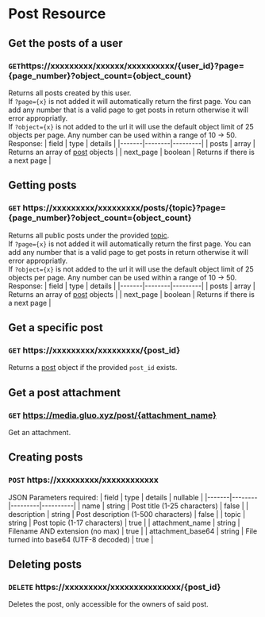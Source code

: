 # Post Resource
## Get the posts of a user
### `GET`https://xxxxxxxxx/xxxxxx/xxxxxxxxxx/{user_id}?page={page_number}?object_count={object_count}
Returns all posts created by this user.  
If `?page={x}` is not added it will automatically return the first page. You can add any number that is a valid page to get posts in return otherwise it will error appropriatly.  
If `?object={x}` is not added to the url it will use the default object limit of 25 objects per page. Any number can be used within a range of 10 -> 50.
Response:
| field | type   | details |
|-------|--------|---------|
| posts  | array | Returns an array of [post](/v3/core/objects.md#posts) objects |
| next_page  | boolean | Returns if there is a next page | 

## Getting posts 
### `GET` https://xxxxxxxxx/xxxxxxxxx/posts/{topic}?page={page_number}?object_count={object_count}
Returns all public posts under the provided [topic](/v3/core/objects.md#topic).  
If `?page={x}` is not added it will automatically return the first page. You can add any number that is a valid page to get posts in return otherwise it will error appropriatly.  
If `?object={x}` is not added to the url it will use the default object limit of 25 objects per page. Any number can be used within a range of 10 -> 50.
Response:
| field | type   | details |
|-------|--------|---------|
| posts  | array | Returns an array of [post](/v3/core/objects.md#posts) objects |
| next_page  | boolean | Returns if there is a next page | 

## Get a specific post
### `GET` https://xxxxxxxxx/xxxxxxxxx/{post_id}
Returns a [post](/v3/core/objects.md#posts) object if the provided `post_id` exists.

## Get a post attachment
### `GET` https://media.gluo.xyz/post/{attachment_name}
Get an attachment.

## Creating posts
### `POST` https://xxxxxxxxx/xxxxxxxxxxxx
JSON Parameters required:
| field | type   | details | nullable |
|-------|--------|---------|----------|
| name  | string | Post title (1-25 characters) | false |
| description  | string | Post description (1-500 characters) | false | 
| topic  | string | Post topic (1-17 characters) | true |
| attachment_name | string | Filename AND extension (no max) | true |
| attachment_base64 | string | File turned into base64 (UTF-8 decoded) | true |

## Deleting posts 
### `DELETE` https://xxxxxxxxx/xxxxxxxxxxxxxxx/{post_id}
Deletes the post, only accessible for the owners of said post.